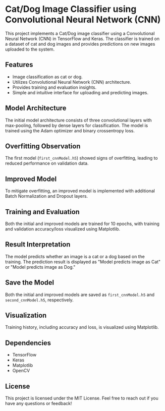 # Cat/Dog Image Classifier using Convolutional Neural Network (CNN)

This project implements a Cat/Dog image classifier using a Convolutional Neural Network (CNN) in TensorFlow and Keras. The classifier is trained on a dataset of cat and dog images and provides predictions on new images uploaded to the system.

## Features

- Image classification as cat or dog.
- Utilizes Convolutional Neural Network (CNN) architecture.
- Provides training and evaluation insights.
- Simple and intuitive interface for uploading and predicting images.

## Model Architecture

The initial model architecture consists of three convolutional layers with max-pooling, followed by dense layers for classification. The model is trained using the Adam optimizer and binary crossentropy loss.

## Overfitting Observation

The first model (`first_cnnModel.h5`) showed signs of overfitting, leading to reduced performance on validation data.

## Improved Model

To mitigate overfitting, an improved model is implemented with additional Batch Normalization and Dropout layers.

## Training and Evaluation

Both the initial and improved models are trained for 10 epochs, with training and validation accuracy/loss visualized using Matplotlib.

## Result Interpretation

The model predicts whether an image is a cat or a dog based on the training. The prediction result is displayed as "Model predicts image as Cat" or "Model predicts image as Dog."

## Save the Model

Both the initial and improved models are saved as `first_cnnModel.h5` and `second_cnnModel.h5`, respectively.

## Visualization

Training history, including accuracy and loss, is visualized using Matplotlib.

## Dependencies

- TensorFlow
- Keras
- Matplotlib
- OpenCV

## License
This project is licensed under the MIT License.
Feel free to reach out if you have any questions or feedback!